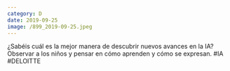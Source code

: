 ```yaml
--- 
category: D 
date: 2019-09-25 
image: /899_2019-09-25.jpeg 
--- 
```


¿Sabéis cuál es la mejor manera de descubrir nuevos avances en la IA? Observar a los niños y pensar en cómo aprenden y cómo se expresan. #IA #DELOITTE